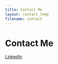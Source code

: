 ```yaml
---
title: Contact Me
layout: contact_temp
filename: contact
--- 
```


# Contact Me

<a href="www.linkedin.com/in/ishugarg" title="LinkedIn">
LinkedIn
</a>
